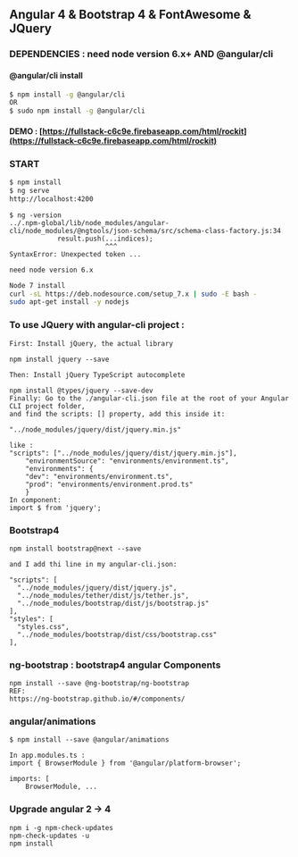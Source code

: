 ## Angular 4 & Bootstrap 4 & FontAwesome & JQuery

### DEPENDENCIES : need node version 6.x+ AND @angular/cli

#### @angular/cli install

```sh
$ npm install -g @angular/cli
OR
$ sudo npm install -g @angular/cli
```

#### DEMO : [https://fullstack-c6c9e.firebaseapp.com/html/rockit](https://fullstack-c6c9e.firebaseapp.com/html/rockit)

### START
```sh
$ npm install
$ ng serve
http://localhost:4200
```

```
$ ng -version
../.npm-global/lib/node_modules/angular-cli/node_modules/@ngtools/json-schema/src/schema-class-factory.js:34
            result.push(...indices);
                        ^^^
SyntaxError: Unexpected token ...

need node version 6.x
```

```sh
Node 7 install
curl -sL https://deb.nodesource.com/setup_7.x | sudo -E bash -
sudo apt-get install -y nodejs
```

### To use JQuery with angular-cli project :

```
First: Install jQuery, the actual library

npm install jquery --save

Then: Install jQuery TypeScript autocomplete

npm install @types/jquery --save-dev
Finally: Go to the ./angular-cli.json file at the root of your Angular CLI project folder, 
and find the scripts: [] property, add this inside it:

"../node_modules/jquery/dist/jquery.min.js"

like :
"scripts": ["../node_modules/jquery/dist/jquery.min.js"],
    "environmentSource": "environments/environment.ts",
    "environments": {
    "dev": "environments/environment.ts",
    "prod": "environments/environment.prod.ts"
    }
In component:
import $ from 'jquery';
```

### Bootstrap4

```
npm install bootstrap@next --save

and I add thi line in my angular-cli.json:

"scripts": [
  "../node_modules/jquery/dist/jquery.js",
  "../node_modules/tether/dist/js/tether.js",
  "../node_modules/bootstrap/dist/js/bootstrap.js"
],
"styles": [
  "styles.css",
  "../node_modules/bootstrap/dist/css/bootstrap.css"
],

```
### ng-bootstrap : bootstrap4 angular Components

```
npm install --save @ng-bootstrap/ng-bootstrap
REF:
https://ng-bootstrap.github.io/#/components/
```

### angular/animations

```
$ npm install --save @angular/animations

In app.modules.ts :
import { BrowserModule } from '@angular/platform-browser';

imports: [
    BrowserModule, ...
```
### Upgrade angular 2 -> 4

```
npm i -g npm-check-updates
npm-check-updates -u
npm install
```
